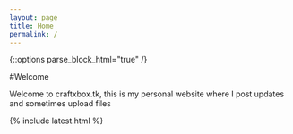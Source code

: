 ```yaml
---
layout: page
title: Home
permalink: /
---
```

{::options parse_block_html="true" /}
<div class="left">

#Welcome

Welcome to craftxbox.tk, this is my personal website where I post updates and sometimes upload files

</div>

{% include latest.html %}